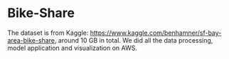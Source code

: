 # Bike-Share
The dataset is from Kaggle: https://www.kaggle.com/benhamner/sf-bay-area-bike-share, around 10 GB in total. We did all the data processing, model application and visualization on AWS.
